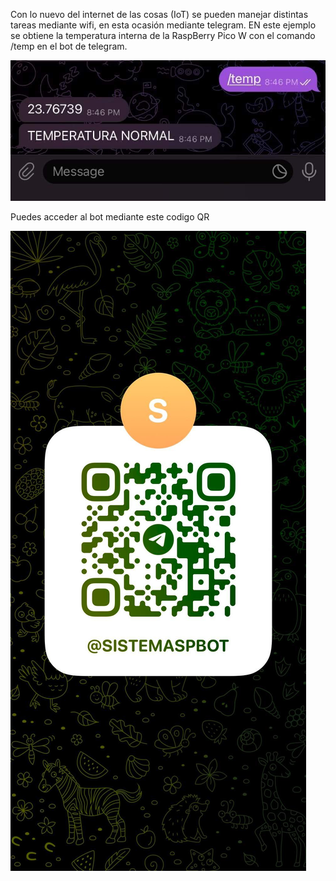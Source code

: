 Con lo nuevo del internet de las cosas (IoT) se pueden manejar distintas tareas mediante wifi, en esta ocasión mediante telegram. EN este ejemplo se obtiene la temperatura interna de la RaspBerry Pico W con el comando /temp en el bot de telegram.  

![Telegram- SISTEMASPBOT](https://github.com/JesusEstrad4/Pico-W-Telegram/blob/main/Imagenes/TelegramSS.png)




Puedes acceder al bot mediante este codigo QR

![SP_bot](https://github.com/JesusEstrad4/Pico-W-Telegram/blob/main/Imagenes/QRbot.jpg)
